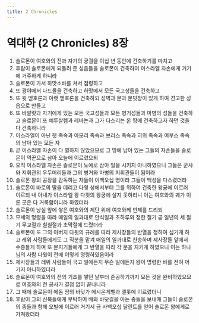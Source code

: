 ```yaml
---
title: 2 Chronicles
---
```


# 역대하 (2 Chronicles) 8장
1. 솔로몬이 여호와의 전과 자기의 궁궐을 이십 년 동안에 건축하기를 마치고
1. 후람이 솔로몬에게 되돌려 준 성읍들을 솔로몬이 건축하여 이스라엘 자손에게 거기에 거주하게 하니라
1. 솔로몬이 가서 하맛소바를 쳐서 점령하고
1. 또 광야에서 다드몰을 건축하고 하맛에서 모든 국고성들을 건축하고
1. 또 윗 벧호론과 아랫 벧호론을 건축하되 성벽과 문과 문빗장이 있게 하여 견고한 성읍으로 만들고
1. 또 바알랏과 자기에게 있는 모든 국고성들과 모든 병거성들과 마병의 성들을 건축하고 솔로몬이 또 예루살렘과 레바논과 그가 다스리는 온 땅에 건축하고자 하던 것을 다 건축하니라
1. 이스라엘이 아닌 헷 족속과 아모리 족속과 브리스 족속과 히위 족속과 여부스 족속의 남아 있는 모든 자
1. 곧 이스라엘 자손이 다 멸하지 않았으므로 그 땅에 남아 있는 그들의 자손들을 솔로몬이 역꾼으로 삼아 오늘에 이르렀으되
1. 오직 이스라엘 자손은 솔로몬이 노예로 삼아 일을 시키지 아니하였으니 그들은 군사와 지휘관의 우두머리들과 그의 병거와 마병의 지휘관들이 됨이라
1. 솔로몬 왕의 공장을 감독하는 자들이 이백오십 명이라 그들이 백성을 다스렸더라
1. 솔로몬이 바로의 딸을 데리고 다윗 성에서부터 그를 위하여 건축한 왕궁에 이르러 이르되 내 아내가 이스라엘 왕 다윗의 왕궁에 살지 못하리니 이는 여호와의 궤가 이른 곳은 다 거룩함이니라 하였더라
1. 솔로몬이 낭실 앞에 쌓은 여호와의 제단 위에 여호와께 번제를 드리되
1. 모세의 명령을 따라 매일의 일과대로 안식일과 초하루와 정한 절기 곧 일년의 세 절기 무교절과 칠칠절과 초막절에 드렸더라
1. 솔로몬이 또 그의 아버지 다윗의 규례를 따라 제사장들의 반열을 정하여 섬기게 하고 레위 사람들에게도 그 직분을 맡겨 매일의 일과대로 찬송하며 제사장들 앞에서 수종들게 하며 또 문지기들에게 그 반열을 따라 각 문을 지키게 하였으니 이는 하나님의 사람 다윗이 전에 이렇게 명령하였음이라
1. 제사장들과 레위 사람들이 국고 일에든지 무슨 일에든지 왕이 명령한 바를 전혀 어기지 아니하였더라
1. 솔로몬이 여호와의 전의 기초를 쌓던 날부터 준공하기까지 모든 것을 완비하였으므로 여호와의 전 공사가 결점 없이 끝나니라
1. 그 때에 솔로몬이 에돔 땅의 바닷가 에시온게벨과 엘롯에 이르렀더니
1. 후람이 그의 신복들에게 부탁하여 배와 바닷길을 아는 종들을 보내매 그들이 솔로몬의 종들과 함께 오빌에 이르러 거기서 금 사백오십 달란트를 얻어 솔로몬 왕에게로 가져왔더라